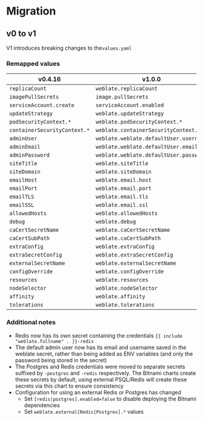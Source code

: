 # Migration

## v0 to v1

V1 introduces breaking changes to the`values.yaml`

### Remapped values

| v0.4.16                      | v1.0.0                                 |
| ---------------------------- | -------------------------------------- |
| `replicaCount`               | `weblate.replicaCount`                 |
| `imagePullSecrets`           | `image.pullSecrets`                    |
| `serviceAccount.create`      | `serviceAccount.enabled`               |
| `updateStrategy`             | `weblate.updateStrategy`               |
| `podSecurityContext.*`       | `weblate.podSecurityContext.*`         |
| `containerSecurityContext.*` | `weblate.containerSecurityContext.*`   |
| `adminUser`                  | `weblate.weblate.defaultUser.username` |
| `adminEmail`                 | `weblate.weblate.defaultUser.email`    |
| `adminPassword`              | `weblate.weblate.defaultUser.password` |
| `siteTitle`                  | `weblate.siteTitle`                    |
| `siteDomain`                 | `weblate.siteDomain`                   |
| `emailHost`                  | `weblate.email.host`                   |
| `emailPort`                  | `weblate.email.port`                   |
| `emailTLS`                   | `weblate.email.tls`                    |
| `emailSSL`                   | `weblate.email.ssl`                    |
| `allowedHosts`               | `weblate.allowedHosts`                 |
| `debug`                      | `weblate.debug`                        |
| `caCertSecretName`           | `weblate.caCertSecretName`             |
| `caCertSubPath`              | `weblate.caCertSubPath`                |
| `extraConfig`                | `weblate.extraConfig`                  |
| `extraSecretConfig`          | `weblate.extraSecretConfig`            |
| `externalSecretName`         | `weblate.externalSecretName`           |
| `configOverride`             | `weblate.configOverride`               |
| `resources`                  | `weblate.resources`                    |
| `nodeSelector`               | `weblate.nodeSelector`                 |
| `affinity`                   | `weblate.affinity`                     |
| `tolerations`                | `weblate.tolerations`                  |

### Additional notes

- Redis now has its own secret containing the credentials `{{ include "weblate.fullname" . }}-redis`
- The default admin user now has its email and username saved in the weblate secret, rather than being added as ENV variables (and only the password being stored in the secret)
- The Postgres and Redis credentials were moved to separate secrets suffixed by `-postgres` and `-redis` respectively. The Bitnami charts create these secrets by default, using external PSQL/Redis will create these secrets via this chart to ensure consistency
- Configuration for using an external Redis or Postgres has changed
  - Set `[redis|postgres].enabled=false` to disable deploying the Bitnami dependencies
  - Set `weblate.external[Redis|Postgres].*` values
